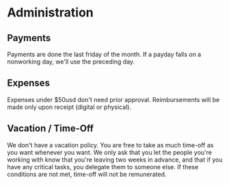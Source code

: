 # Administration

## Payments
Payments are done the last friday of the month. If a payday falls on a nonworking day, we'll use the preceding day.

## Expenses
Expenses under $50usd don't need prior approval. Reimbursements will be made only upon receipt (digital or physical).

## Vacation / Time-Off
We don't have a vacation policy. You are free to take as much time-off as you want whenever you want. We only ask that you let the people you're working with know that you're leaving two weeks in advance, and that if you have any critical tasks, you delegate them to someone else. If these conditions are not met, time-off will not be remunerated.

